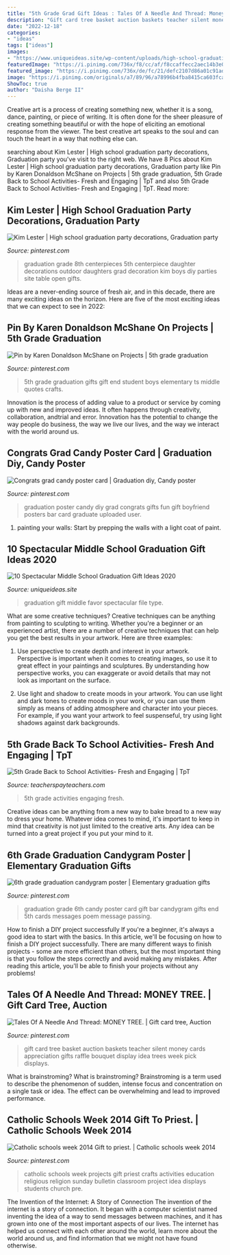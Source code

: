```yaml
---
title: "5th Grade Grad Gift Ideas : Tales Of A Needle And Thread: Money Tree."
description: "Gift card tree basket auction baskets teacher silent money cards appreciation gifts raffle bouquet display idea trees week pick displays"
date: "2022-12-18"
categories:
- "ideas"
tags: ["ideas"]
images:
- "https://www.uniqueideas.site/wp-content/uploads/high-school-graduation-party-favor-party-ideas-pinterest-23.jpg"
featuredImage: "https://i.pinimg.com/736x/f8/cc/af/f8ccaffecc2aec14b3e04009b2ae8827.jpg"
featured_image: "https://i.pinimg.com/736x/de/fc/21/defc2107d86a01c91ad256b254379df7.jpg"
image: "https://i.pinimg.com/originals/a7/89/96/a78996b4fba8415ca603fca5158fd4e6.jpg"
ShowToc: true
author: "Daisha Berge II"
---
```



Creative art is a process of creating something new, whether it is a song, dance, painting, or piece of writing. It is often done for the sheer pleasure of creating something beautiful or with the hope of eliciting an emotional response from the viewer. The best creative art speaks to the soul and can touch the heart in a way that nothing else can.

	

		
searching about Kim Lester | High school graduation party decorations, Graduation party you've visit to the right web. We have 8 Pics about Kim Lester | High school graduation party decorations, Graduation party like Pin by Karen Donaldson McShane on Projects | 5th grade graduation, 5th Grade Back to School Activities- Fresh and Engaging | TpT and also 5th Grade Back to School Activities- Fresh and Engaging | TpT. Read more:
		
    
## Kim Lester | High School Graduation Party Decorations, Graduation Party

<img loading=lazy src="https://i.pinimg.com/736x/f8/cc/af/f8ccaffecc2aec14b3e04009b2ae8827.jpg" onerror="this.onerror=null;this.src='https://tse2.mm.bing.net/th?id=OIP.fOcgct3Tu7GUxbulgif4iwHaJ3&amp;pid=15.1';" alt="Kim Lester | High school graduation party decorations, Graduation party">

_Source: pinterest.com_

>graduation grade 8th centerpieces 5th centerpiece daughter decorations outdoor daughters grad decoration kim boys diy parties site table open gifts. 

	

Ideas are a never-ending source of fresh air, and in this decade, there are many exciting ideas on the horizon. Here are five of the most exciting ideas that we can expect to see in 2022: 

    
## Pin By Karen Donaldson McShane On Projects | 5th Grade Graduation

<img loading=lazy src="https://i.pinimg.com/originals/b4/34/29/b43429524630595c17a0906fbb13947f.jpg" onerror="this.onerror=null;this.src='https://tse1.mm.bing.net/th?id=OIP.76PlRBtCuijz0mcZLRyAgQHaJ4&amp;pid=15.1';" alt="Pin by Karen Donaldson McShane on Projects | 5th grade graduation">

_Source: pinterest.com_

>5th grade graduation gifts gift end student boys elementary ts middle quotes crafts. 

	

Innovation is the process of adding value to a product or service by coming up with new and improved ideas. It often happens through creativity, collaboration, andtrial and error. Innovation has the potential to change the way people do business, the way we live our lives, and the way we interact with the world around us.

    
## Congrats Grad Candy Poster Card | Graduation Diy, Candy Poster

<img loading=lazy src="https://i.pinimg.com/736x/98/dc/ba/98dcba4b4ae5d1e46e2c3f55105e79d0.jpg" onerror="this.onerror=null;this.src='https://tse1.mm.bing.net/th?id=OIP.g0T2AFXqsd4Nt4YeTCEqxQHaJ4&amp;pid=15.1';" alt="Congrats grad candy poster card | Graduation diy, Candy poster">

_Source: pinterest.com_

>graduation poster candy diy grad congrats gifts fun gift boyfriend posters bar card graduate uploaded user. 

	

1. painting your walls: Start by prepping the walls with a light coat of paint.

    
## 10 Spectacular Middle School Graduation Gift Ideas 2020

<img loading=lazy src="https://www.uniqueideas.site/wp-content/uploads/high-school-graduation-party-favor-party-ideas-pinterest-23.jpg" onerror="this.onerror=null;this.src='https://tse4.mm.bing.net/th?id=OIP.U_B2_S12zCs10adgiV7QiAHaJ6&amp;pid=15.1';" alt="10 Spectacular Middle School Graduation Gift Ideas 2020">

_Source: uniqueideas.site_

>graduation gift middle favor spectacular file type. 

	

What are some creative techniques?
Creative techniques can be anything from painting to sculpting to writing. Whether you're a beginner or an experienced artist, there are a number of creative techniques that can help you get the best results in your artwork. Here are three examples:
1. Use perspective to create depth and interest in your artwork. Perspective is important when it comes to creating images, so use it to great effect in your paintings and sculptures. By understanding how perspective works, you can exaggerate or avoid details that may not look as important on the surface.

2. Use light and shadow to create moods in your artwork. You can use light and dark tones to create moods in your work, or you can use them simply as means of adding atmosphere and character into your pieces. For example, if you want your artwork to feel suspenseful, try using light shadows against dark backgrounds.

    
## 5th Grade Back To School Activities- Fresh And Engaging | TpT

<img loading=lazy src="https://ecdn.teacherspayteachers.com/thumbitem/5th-Grade-Back-to-School-Activities-Fresh-and-Engaging-2630112-1513001064/original-2630112-2.jpg" onerror="this.onerror=null;this.src='https://tse3.mm.bing.net/th?id=OIP.4Y3ZhT3QiEhjcBX5ryHBIAAAAA&amp;pid=15.1';" alt="5th Grade Back to School Activities- Fresh and Engaging | TpT">

_Source: teacherspayteachers.com_

>5th grade activities engaging fresh. 

	

Creative ideas can be anything from a new way to bake bread to a new way to dress your home. Whatever idea comes to mind, it's important to keep in mind that creativity is not just limited to the creative arts. Any idea can be turned into a great project if you put your mind to it.

    
## 6th Grade Graduation Candygram Poster | Elementary Graduation Gifts

<img loading=lazy src="https://i.pinimg.com/736x/de/fc/21/defc2107d86a01c91ad256b254379df7.jpg" onerror="this.onerror=null;this.src='https://tse4.mm.bing.net/th?id=OIP.ujJEVmJZJQVq-RxRqA2C7AHaJ3&amp;pid=15.1';" alt="6th grade graduation candygram poster | Elementary graduation gifts">

_Source: pinterest.com_

>graduation grade 6th candy poster card gift bar candygram gifts end 5th cards messages poem message passing. 

	

How to finish a DIY project successfully
If you're a beginner, it's always a good idea to start with the basics. In this article, we'll be focusing on how to finish a DIY project successfully. There are many different ways to finish projects - some are more efficient than others, but the most important thing is that you follow the steps correctly and avoid making any mistakes. After reading this article, you'll be able to finish your projects without any problems!

    
## Tales Of A Needle And Thread: MONEY TREE. | Gift Card Tree, Auction

<img loading=lazy src="https://i.pinimg.com/originals/a7/89/96/a78996b4fba8415ca603fca5158fd4e6.jpg" onerror="this.onerror=null;this.src='https://tse2.mm.bing.net/th?id=OIP.Z2hcBEl5EumwgphqrSI-YwHaJ4&amp;pid=15.1';" alt="Tales Of A Needle And Thread: MONEY TREE. | Gift card tree, Auction">

_Source: pinterest.com_

>gift card tree basket auction baskets teacher silent money cards appreciation gifts raffle bouquet display idea trees week pick displays. 

	

What is brainstroming?
What is brainstroming? Brainstroming is a term used to describe the phenomenon of sudden, intense focus and concentration on a single task or idea. The effect can be overwhelming and lead to improved performance.

    
## Catholic Schools Week 2014 Gift To Priest. | Catholic Schools Week 2014

<img loading=lazy src="https://s-media-cache-ak0.pinimg.com/564x/ff/75/0a/ff750a755aa9b43d98b51143ec2f50c1.jpg" onerror="this.onerror=null;this.src='https://tse3.mm.bing.net/th?id=OIP.qGD5OHbRy82oFU3HDtLtEAHaJ4&amp;pid=15.1';" alt="Catholic schools week 2014 Gift to priest. | Catholic schools week 2014">

_Source: pinterest.com_

>catholic schools week projects gift priest crafts activities education religious religion sunday bulletin classroom project idea displays students church pre. 

	

The Invention of the Internet: A Story of Connection
The invention of the internet is a story of connection. It began with a computer scientist named inventing the idea of a way to send messages between machines, and it has grown into one of the most important aspects of our lives. The internet has helped us connect with each other around the world, learn more about the world around us, and find information that we might not have found otherwise.

